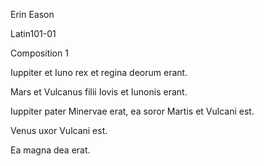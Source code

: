 

Erin Eason

Latin101-01

Composition 1

Iuppiter et Iuno rex et regina deorum erant.  

Mars et Vulcanus filii Iovis et Iunonis erant.

Iuppiter pater Minervae erat, ea soror Martis et Vulcani est. 

Venus uxor Vulcani est. 

Ea magna dea erat.

